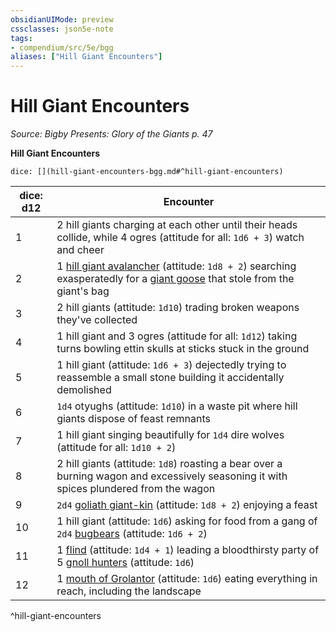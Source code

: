 ```yaml
---
obsidianUIMode: preview
cssclasses: json5e-note
tags:
- compendium/src/5e/bgg
aliases: ["Hill Giant Encounters"]
---
```

# Hill Giant Encounters
*Source: Bigby Presents: Glory of the Giants p. 47* 

**Hill Giant Encounters**

`dice: [](hill-giant-encounters-bgg.md#^hill-giant-encounters)`

| dice: d12 | Encounter |
|-----------|-----------|
| 1 | 2 hill giants charging at each other until their heads collide, while 4 ogres (attitude for all: `1d6 + 3`) watch and cheer |
| 2 | 1 [hill giant avalancher](compendium/bestiary/giant/hill-giant-avalancher-bgg.md) (attitude: `1d8 + 2`) searching exasperatedly for a [giant goose](compendium/bestiary/fey/giant-goose-bgg.md) that stole from the giant's bag |
| 3 | 2 hill giants (attitude: `1d10`) trading broken weapons they've collected |
| 4 | 1 hill giant and 3 ogres (attitude for all: `1d12`) taking turns bowling ettin skulls at sticks stuck in the ground |
| 5 | 1 hill giant (attitude: `1d6 + 3`) dejectedly trying to reassemble a small stone building it accidentally demolished |
| 6 | `1d4` otyughs (attitude: `1d10`) in a waste pit where hill giants dispose of feast remnants |
| 7 | 1 hill giant singing beautifully for `1d4` dire wolves (attitude for all: `1d10 + 2`) |
| 8 | 2 hill giants (attitude: `1d8`) roasting a bear over a burning wagon and excessively seasoning it with spices plundered from the wagon |
| 9 | `2d4` [goliath giant-kin](compendium/bestiary/humanoid/goliath-giant-kin-bgg.md) (attitude: `1d8 + 2`) enjoying a feast |
| 10 | 1 hill giant (attitude: `1d6`) asking for food from a gang of `2d4` [bugbears](compendium/bestiary/humanoid/bugbear.md) (attitude: `1d6 + 2`) |
| 11 | 1 [flind](compendium/bestiary/fiend/flind-mpmm.md) (attitude: `1d4 + 1`) leading a bloodthirsty party of 5 [gnoll hunters](compendium/bestiary/monstrosity/gnoll-hunter-mpmm.md) (attitude: `1d6`) |
| 12 | 1 [mouth of Grolantor](compendium/bestiary/giant/mouth-of-grolantor-mpmm.md) (attitude: `1d6`) eating everything in reach, including the landscape |
^hill-giant-encounters